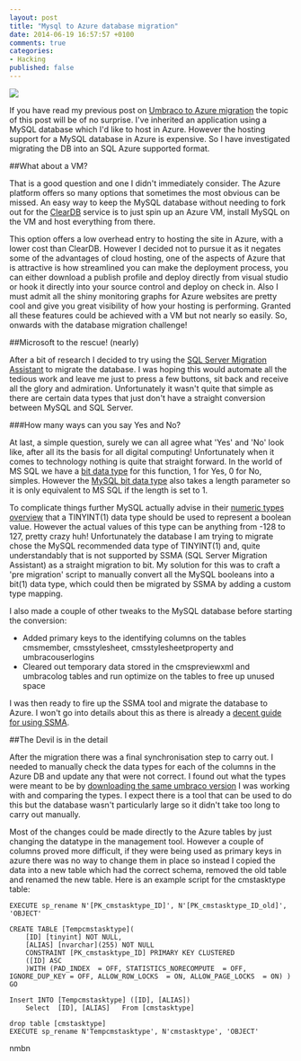 ```yaml
---
layout: post
title: "Mysql to Azure database migration"
date: 2014-06-19 16:57:57 +0100
comments: true
categories: 
- Hacking
published: false
---
```


<img src="http://imageshack.com/a/img843/5127/31nm.jpg" class="alignleft" alttext="Square peg - Round hole"  />

If you have read my previous post on [Umbraco to Azure migration](/2014/04/28/migrating-umbraco-4-mysql-to-azure-hosting/) the topic of this post will be of no surprise. I've inherited an application using a MySQL database which I'd like to host in Azure. However the hosting support for a MySQL database in Azure is expensive. So I have investigated migrating the DB into an SQL Azure supported format. 

##What about a VM?

That is a good question and one I didn't immediately consider. The Azure platform offers so many options that sometimes the most obvious can be missed. An easy way to keep the MySQL database without needing to fork out for the [ClearDB](https://www.cleardb.com/) service is to just spin up an Azure VM, install MySQL on the VM and host everything from there. 

This option offers a low overhead entry to hosting the site in Azure, with a lower cost than ClearDB. However I decided not to pursue it as it negates some of the advantages of cloud hosting, one of the aspects of Azure that is attractive is how streamlined you can make the deployment process, you can either download a publish profile and deploy directly from visual studio or hook it directly into your source control and deploy on check in. Also I must admit all the shiny monitoring graphs for Azure websites are pretty cool and give you great visibility of how your hosting is performing. Granted all these features could be achieved with a VM but not nearly so easily. So, onwards with the database migration challenge!

##Microsoft to the rescue! (nearly)

After a bit of research I decided to try using the [SQL Server Migration Assistant](http://blogs.msdn.com/b/ssma/) to migrate the database. I was hoping this would automate all the tedious work and leave me just to press a few buttons, sit back and receive all the glory and admiration. Unfortunately it wasn't quite that simple as there are certain data types that just don't have a straight conversion between MySQL and SQL Server.

###How many ways can you say Yes and No?

At last, a simple question, surely we can all agree what 'Yes' and 'No' look like, after all its the basis for all digital computing! Unfortunately when it comes to technology nothing is quite that straight forward. In the world of MS SQL we have a [bit data type](http://msdn.microsoft.com/en-us/library/ms177603.aspx) for this function, 1 for Yes, 0 for No, simples. However the [MySQL bit data type](http://dev.mysql.com/doc/refman/5.7/en/bit-type.html) also takes a length parameter so it is only equivalent to MS SQL if the length is set to 1. 

To complicate things further MySQL actually advise in their [numeric types overview](http://dev.mysql.com/doc/refman/5.7/en/numeric-type-overview.html) that a TINYINT(1) data type should be used to represent a boolean value. However the actual values of this type can be anything from -128 to 127, pretty crazy huh! Unfortunately the database I am trying to migrate chose the MySQL recommended data type of TINYINT(1) and, quite understandably that is not supported by SSMA (SQL Server Migration Assistant) as a straight migration to bit. My solution for this was to craft a 'pre migration' script to manually convert all the MySQL booleans into a bit(1) data type, which could then be migrated by SSMA by adding a custom type mapping.

I also made a couple of other tweaks to the MySQL database before starting the conversion:

- Added primary keys to the identifying columns on the tables cmsmember, cmsstylesheet, cmsstylesheetproperty and umbracouserlogins
- Cleared out temporary data stored in the cmspreviewxml and umbracolog tables and run optimize on the tables to free up unused space 

I was then ready to fire up the SSMA tool and migrate the database to Azure. I won't go into details about this as there is already a [decent guide for using SSMA](http://blogs.msdn.com/b/ssma/archive/2011/02/07/mysql-to-sql-server-migration-how-to-use-ssma.aspx). 

##The Devil is in the detail

After the migration there was a final synchronisation step to carry out. I needed to manually check the data types for each of the columns in the Azure DB and update any that were not correct. I found out what the types were meant to be by [downloading the same umbraco version](http://our.umbraco.org/download) I was working with and comparing the types. I expect there is a tool that can be used to do this but the database wasn't particularly large so it didn't take too long to carry out manually. 

Most of the changes could be made directly to the Azure tables by just changing the datatype in the management tool. However a couple of columns proved more difficult, if they were being used as primary keys in azure there was no way to change them in place so instead I copied the data into a new table which had the correct schema, removed the old table and renamed the new table. Here is an example script for the cmstasktype table:

	EXECUTE sp_rename N'[PK_cmstasktype_ID]', N'[PK_cmstasktype_ID_old]',  'OBJECT'
	
	CREATE TABLE [Tempcmstasktype](
		[ID] [tinyint] NOT NULL,
		[ALIAS] [nvarchar](255) NOT NULL	
	 	CONSTRAINT [PK_cmstasktype_ID] PRIMARY KEY CLUSTERED 
		([ID] ASC
		)WITH (PAD_INDEX  = OFF, STATISTICS_NORECOMPUTE  = OFF, IGNORE_DUP_KEY = OFF, ALLOW_ROW_LOCKS  = ON, ALLOW_PAGE_LOCKS  = ON) ) 
	GO

	Insert INTO [Tempcmstasktype] ([ID], [ALIAS])
		Select	[ID], [ALIAS]	From [cmstasktype]
	
	drop table [cmstasktype]
	EXECUTE sp_rename N'Tempcmstasktype', N'cmstasktype', 'OBJECT'
	
nmbn



